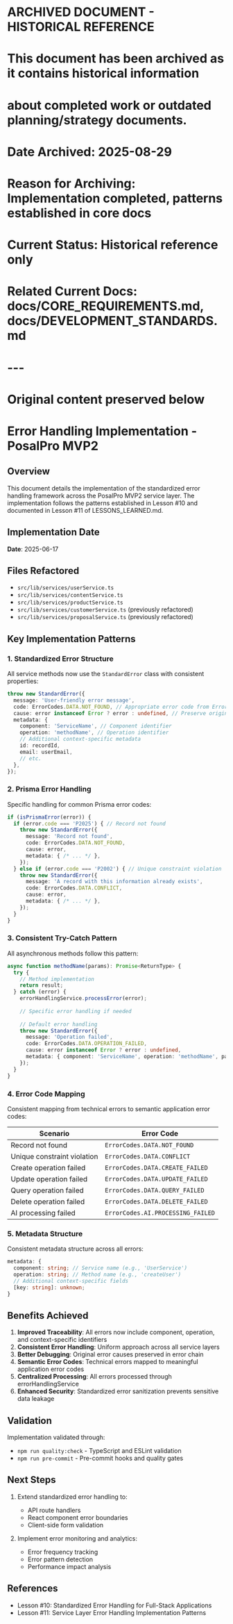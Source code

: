 # ARCHIVED DOCUMENT - HISTORICAL REFERENCE
#
# This document has been archived as it contains historical information
# about completed work or outdated planning/strategy documents.
#
# Date Archived: 2025-08-29
# Reason for Archiving: Implementation completed, patterns established in core docs
# Current Status: Historical reference only
# Related Current Docs: docs/CORE_REQUIREMENTS.md, docs/DEVELOPMENT_STANDARDS.md
#
# ---
# Original content preserved below
#

# Error Handling Implementation - PosalPro MVP2

## Overview

This document details the implementation of the standardized error handling framework across the PosalPro MVP2 service layer. The implementation follows the patterns established in Lesson #10 and documented in Lesson #11 of LESSONS_LEARNED.md.

## Implementation Date

**Date**: 2025-06-17

## Files Refactored

- `src/lib/services/userService.ts`
- `src/lib/services/contentService.ts`
- `src/lib/services/productService.ts`
- `src/lib/services/customerService.ts` (previously refactored)
- `src/lib/services/proposalService.ts` (previously refactored)

## Key Implementation Patterns

### 1. Standardized Error Structure

All service methods now use the `StandardError` class with consistent properties:

```typescript
throw new StandardError({
  message: 'User-friendly error message',
  code: ErrorCodes.DATA.NOT_FOUND, // Appropriate error code from ErrorCodes enum
  cause: error instanceof Error ? error : undefined, // Preserve original error
  metadata: {
    component: 'ServiceName', // Component identifier
    operation: 'methodName', // Operation identifier
    // Additional context-specific metadata
    id: recordId,
    email: userEmail,
    // etc.
  },
});
```

### 2. Prisma Error Handling

Specific handling for common Prisma error codes:

```typescript
if (isPrismaError(error)) {
  if (error.code === 'P2025') { // Record not found
    throw new StandardError({
      message: 'Record not found',
      code: ErrorCodes.DATA.NOT_FOUND,
      cause: error,
      metadata: { /* ... */ },
    });
  } else if (error.code === 'P2002') { // Unique constraint violation
    throw new StandardError({
      message: 'A record with this information already exists',
      code: ErrorCodes.DATA.CONFLICT,
      cause: error,
      metadata: { /* ... */ },
    });
  }
}
```

### 3. Consistent Try-Catch Pattern

All asynchronous methods follow this pattern:

```typescript
async function methodName(params): Promise<ReturnType> {
  try {
    // Method implementation
    return result;
  } catch (error) {
    errorHandlingService.processError(error);
    
    // Specific error handling if needed
    
    // Default error handling
    throw new StandardError({
      message: 'Operation failed',
      code: ErrorCodes.DATA.OPERATION_FAILED,
      cause: error instanceof Error ? error : undefined,
      metadata: { component: 'ServiceName', operation: 'methodName', params },
    });
  }
}
```

### 4. Error Code Mapping

Consistent mapping from technical errors to semantic application error codes:

| Scenario | Error Code |
|----------|------------|
| Record not found | `ErrorCodes.DATA.NOT_FOUND` |
| Unique constraint violation | `ErrorCodes.DATA.CONFLICT` |
| Create operation failed | `ErrorCodes.DATA.CREATE_FAILED` |
| Update operation failed | `ErrorCodes.DATA.UPDATE_FAILED` |
| Query operation failed | `ErrorCodes.DATA.QUERY_FAILED` |
| Delete operation failed | `ErrorCodes.DATA.DELETE_FAILED` |
| AI processing failed | `ErrorCodes.AI.PROCESSING_FAILED` |

### 5. Metadata Structure

Consistent metadata structure across all errors:

```typescript
metadata: {
  component: string; // Service name (e.g., 'UserService')
  operation: string; // Method name (e.g., 'createUser')
  // Additional context-specific fields
  [key: string]: unknown;
}
```

## Benefits Achieved

1. **Improved Traceability**: All errors now include component, operation, and context-specific identifiers
2. **Consistent Error Handling**: Uniform approach across all service layers
3. **Better Debugging**: Original error causes preserved in error chain
4. **Semantic Error Codes**: Technical errors mapped to meaningful application error codes
5. **Centralized Processing**: All errors processed through errorHandlingService
6. **Enhanced Security**: Standardized error sanitization prevents sensitive data leakage

## Validation

Implementation validated through:
- `npm run quality:check` - TypeScript and ESLint validation
- `npm run pre-commit` - Pre-commit hooks and quality gates

## Next Steps

1. Extend standardized error handling to:
   - API route handlers
   - React component error boundaries
   - Client-side form validation

2. Implement error monitoring and analytics:
   - Error frequency tracking
   - Error pattern detection
   - Performance impact analysis

## References

- Lesson #10: Standardized Error Handling for Full-Stack Applications
- Lesson #11: Service Layer Error Handling Implementation Patterns
